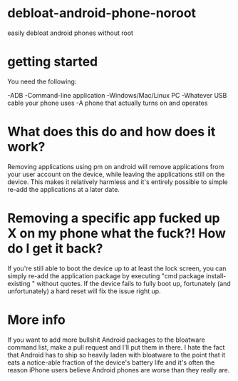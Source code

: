# debloat-android-phone-noroot
easily debloat android phones without root

# getting started
You need the following:

-ADB
-Command-line application
-Windows/Mac/Linux PC
-Whatever USB cable your phone uses
-A phone that actually turns on and operates

# What does this do and how does it work?

Removing applications using pm on android will remove applications from your user account on the device, while leaving the applications still on the device. This makes it relatively harmless and it's entirely possible to simple re-add the applications at a later date.

# Removing a specific app fucked up X on my phone what the fuck?! How do I get it back?

If you're still able to boot the device up to at least the lock screen, you can simply re-add the application package by executing "cmd package install-existing <packagename>" without quotes. If the device fails to fully boot up, fortunately (and unfortunately) a hard reset will fix the issue right up.
  
 # More info
 
 If you want to add more bullshit Android packages to the bloatware command list, make a pull request and I'll put them in there. I hate the fact that Android has to ship so heavily laden with bloatware to the point that it eats a notice-able fraction of the device's battery life and it's often the reason iPhone users believe Android phones are worse than they really are.
